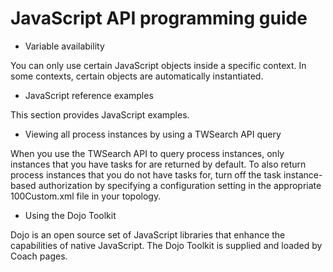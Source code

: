 # JavaScript API programming guide

- Variable availability

You can only use certain JavaScript objects inside a specific context. In some contexts, certain objects are automatically instantiated.
- JavaScript reference examples

This section provides JavaScript examples.
- Viewing all process instances by using a TWSearch API query

When you use the TWSearch API to query process instances, only instances that you have tasks for are returned by default. To also return process instances that you do not have tasks for, turn off the task instance-based authorization by specifying a configuration setting in the appropriate 100Custom.xml file in your topology.
- Using the Dojo Toolkit

Dojo is an open source set of JavaScript libraries that enhance the capabilities of native JavaScript. The Dojo Toolkit is supplied and loaded by Coach pages.